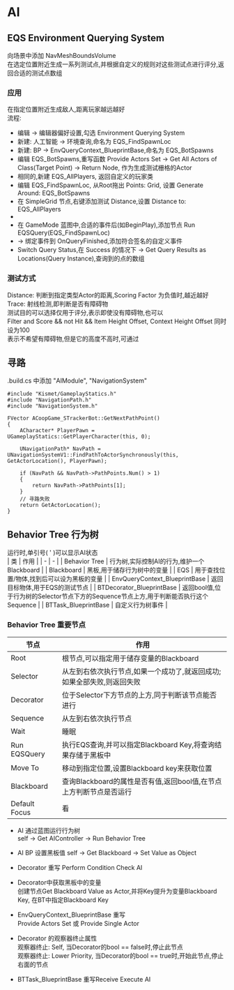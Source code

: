 # AI
## EQS Environment Querying System
向场景中添加 NavMeshBoundsVolume  
在选定位置附近生成一系列测试点,并根据自定义的规则对这些测试点进行评分,返回合适的测试点数组  
### 应用
在指定位置附近生成敌人,距离玩家越远越好  
流程:  
+ 编辑 -> 编辑器偏好设置,勾选 Environment Querying System  
+ 新建: 人工智能 -> 环境查询,命名为 EQS_FindSpawnLoc  
+ 新建: BP -> EnvQueryContext_BlueprintBase,命名为 EQS_BotSpawns  
+ 编辑 EQS_BotSpawns,重写函数 Provide Actors Set -> Get All Actors of Class(Target Point) -> Return Node, 作为生成测试栅格的Actor  
+ 相同的,新建 EQS_AllPlayers, 返回自定义的玩家类  
+ 编辑 EQS_FindSpawnLoc, 从Root拖出 Points: Grid, 设置 Generate Around: EQS_BotSpawns  
+ 在 SimpleGrid 节点,右键添加测试 Distance,设置 Distance to: EQS_AllPlayers  
+ 
+ 在 GameMode 蓝图中,合适的事件后(如BeginPlay),添加节点 Run EQSQuery(EQS_FindSpawnLoc)  
+ -> 绑定事件到 OnQueryFinished,添加符合签名的自定义事件  
+ Switch Query Status,在 Success 的情况下 -> Get Query Results as Locations(Query Instance),查询到的点的数组  

### 测试方式
Distance: 判断到指定类型Actor的距离,Scoring Factor 为负值时,越近越好  
Trace: 射线检测,即判断是否有障碍物  
测试目的可以选择仅用于评分,表示即使没有障碍物,也可以  
Filter and Score && not Hit && Item Height Offset, Context Height Offset 同时设为100  
表示不希望有障碍物,但是它的高度不高时,可通过  


## 寻路
.build.cs 中添加 "AIModule", "NavigationSystem"  
```
#include "Kismet/GameplayStatics.h"
#include "NavigationPath.h"
#include "NavigationSystem.h"

FVector ACoopGame_STrackerBot::GetNextPathPoint()
{
	ACharacter* PlayerPawn = UGameplayStatics::GetPlayerCharacter(this, 0);

	UNavigationPath* NavPath = UNavigationSystemV1::FindPathToActorSynchronously(this, GetActorLocation(), PlayerPawn);

	if (NavPath && NavPath->PathPoints.Num() > 1)
	{
		return NavPath->PathPoints[1];
	}
	// 寻路失败
	return GetActorLocation();
}
```

## Behavior Tree 行为树
运行时,单引号( ' )可以显示AI状态  
| 类 | 作用 |
| - | - |
| Behavior Tree | 行为树,实际控制AI的行为,维护一个Blackboard |
| Blackboard | 黑板,用于储存行为树中的变量 |
| EQS | 用于查找位置/物体,找到后可以设为黑板的变量 |
| EnvQueryContext_BlueprintBase | 返回目标物体,用于EQS的测试节点 |
| BTDecorator_BlueprintBase | 返回bool值,位于行为树的Selector节点下方的Sequence节点上方,用于判断能否执行这个Sequence |
| BTTask_BlueprintBase | 自定义行为树事件 |

### Behavior Tree 重要节点
| 节点 | 作用 |
| - | - |
| Root | 根节点,可以指定用于储存变量的Blackboard |
| Selector | 从左到右依次执行节点,如果一个成功了,就返回成功;如果全部失败,则返回失败 |
| Decorator | 位于Selector下方节点的上方,同于判断该节点能否进行 |
| Sequence | 从左到右依次执行节点 |
| Wait | 睡眠 |
| Run EQSQuery | 执行EQS查询,并可以指定Blackboard Key,将查询结果存储于黑板中 |
| Move To | 移动到指定位置,设置Blackboard key来获取位置 |
| Blackboard | 查询Blackboard的属性是否有值,返回bool值,在节点上方判断节点是否运行 |
| Default Focus | 看 |

+ AI 通过蓝图运行行为树  
  self -> Get AIController -> Run Behavior Tree

+ AI BP 设置黑板值
  self -> Get Blackboard -> Set Value as Object  
+ Decorator 重写 Perform Condition Check AI  
+ Decorator中获取黑板中的变量  
  创建节点Get Blackboard Value as Actor,并将Key提升为变量Blackboard Key, 在BT中指定Blackboard Key  
+ EnvQueryContext_BlueprintBase 重写  
  Provide Actors Set  或 Provide Single Actor  
+ Decorator 的观察器终止属性  
  观察器终止: Self, 当Decorator的bool == false时,停止此节点  
  观察器终止: Lower Priority, 当Decorator的bool == true时,开始此节点,停止右面的节点
+ BTTask_BlueprintBase 重写Receive Execute AI
